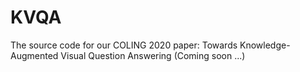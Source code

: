 # KVQA

The source code for our COLING 2020 paper: Towards Knowledge-Augmented Visual Question Answering (Coming soon ...)
